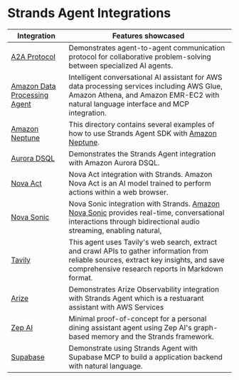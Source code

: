 # Strands Agent Integrations

| Integration                           | Features showcased                                                                                                                                                               |
| ------------------------------- | -------------------------------------------------------------------------------------------------------------------------------------------------------------------------------- |
| [A2A Protocol](./A2A-protocol/) | Demonstrates agent-to-agent communication protocol for collaborative problem-solving between specialized AI agents.         
| [Amazon Data Processing Agent](./Amazon-DataProcessing-Agent/) | Intelligent conversational AI assistant for AWS data processing services including AWS Glue, Amazon Athena, and Amazon EMR-EC2 with natural language interface and MCP integration. |
| [Amazon Neptune](./Amazon-Neptune/) | This directory contains several examples of how to use Strands Agent SDK with [Amazon Neptune](https://aws.amazon.com/neptune/developer-resources/).                                                     |
| [Aurora DSQL](./aurora-DSQL) | Demonstrates the Strands Agent integration with Amazon Aurora DSQL. |
| [Nova Act](./nova-act) | Nova Act integration with Strands. Amazon Nova Act is an AI model trained to perform actions within a web browser. |
| [Nova Sonic](./nova-sonic) | Nova Sonic integration with Strands. [Amazon Nova Sonic](https://aws.amazon.com/ai/generative-ai/nova/speech/) provides real-time, conversational interactions through bidirectional audio streaming, enabling natural, 
| [Tavily](./tavily/)             | This agent uses Tavily's web search, extract and crawl APIs to gather information from reliable sources, extract key insights, and save comprehensive research reports in Markdown format. |
| [Arize](./Openinference-Arize)           | Demonstrates Arize Observability integration with Strands Agent which is a restuarant assistant with AWS Services |
| [Zep AI](./zep-ai/)             | Minimal proof-of-concept for a personal dining assistant agent using Zep AI's graph-based memory and the Strands framework. |
| [Supabase](./supabase/) | Demonstrate using Strands Agent with Supabase MCP to build a application backend with natural language. |
